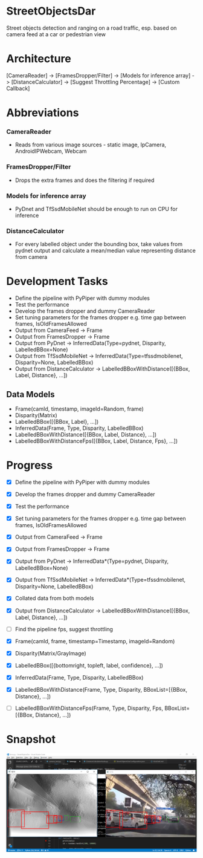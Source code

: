 # StreetObjectsDar

Street objects detection and ranging on a road traffic, esp. based on camera feed at a car or pedestrian view

# Architecture

[CameraReader] -> [FramesDropper/Filter] -> [Models for inference array] -> [DistanceCalculator] -> [Suggest Throttling Percentage] -> [Custom Callback]

# Abbreviations

### CameraReader
- Reads from various image sources - static image, IpCamera, AndroidIPWebcam, Webcam

### FramesDropper/Filter
- Drops the extra frames and does the filtering if required

### Models for inference array
- PyDnet and TfSsdMobileNet should be enough to run on CPU for inference

### DistanceCalculator
- For every labelled object under the bounding box, take values from pydnet output and calculate a mean/median value representing distance from camera

# Development Tasks
- Define the pipeline with PyPiper with dummy modules
- Test the performance
- Develop the frames dropper and dummy CameraReader
- Set tuning parameters for the frames dropper e.g. time gap between frames, IsOldFramesAllowed
- Output from CameraFeed -> Frame
- Output from FramesDropper -> Frame
- Output from PyDnet -> InferredData(Type=pydnet, Disparity, LabelledBBox=None)
- Output from TfSsdMobileNet -> InferredData(Type=tfssdmobilenet, Disparity=None, LabelledBBox)
- Output from DistanceCalculator -> LabelledBBoxWithDistance([{BBox, Label, Distance}, ...])

## Data Models
- Frame(camId, timestamp, imageId=Random, frame)
- Disparity(Matrix)
- LabelledBBox([{BBox, Label}, ...])
- InferredData(Frame, Type, Disparity, LabelledBBox)
- LabelledBBoxWithDistance([{BBox, Label, Distance}, ...])
- LabelledBBoxWithDistanceFps([{BBox, Label, Distance, Fps}, ...])

# Progress
- [x] Define the pipeline with PyPiper with dummy modules
- [x] Develop the frames dropper and dummy CameraReader
- [x] Test the performance
- [x] Set tuning parameters for the frames dropper e.g. time gap between frames, IsOldFramesAllowed
- [x] Output from CameraFeed -> Frame
- [x] Output from FramesDropper -> Frame
- [x] Output from PyDnet -> InferredData*(Type=pydnet, Disparity, LabelledBBox=None)
- [x] Output from TfSsdMobileNet -> InferredData*(Type=tfssdmobilenet, Disparity=None, LabelledBBox)
- [x] Collated data from both models
- [x] Output from DistanceCalculator -> LabelledBBoxWithDistance([{BBox, Label, Distance}, ...])
- [ ] Find the pipeline fps, suggest throttling

- [x] Frame(camId, frame, timestamp=Timestamp, imageId=Random)
- [x] Disparity(Matrix/GrayImage)
- [x] LabelledBBox([{bottomright, topleft, label, confidence}, ...])
- [x] InferredData(Frame, Type, Disparity, LabelledBBox)
- [x] LabelledBBoxWithDistance(Frame, Type, Disparity, BBoxList=[{BBox, Distance}, ...])
- [ ] LabelledBBoxWithDistanceFps(Frame, Type, Disparity, Fps, BBoxList=[{BBox, Distance}, ...])

# Snapshot

![Snap001](/Snaps/Snap001.png)
